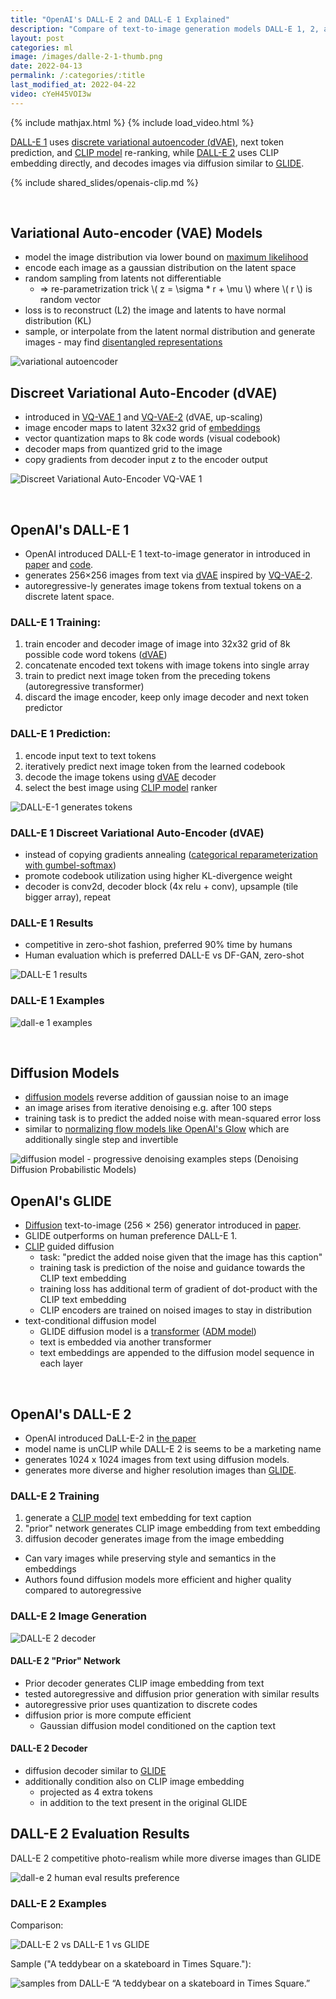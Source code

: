 ```yaml
---
title: "OpenAI's DALL-E 2 and DALL-E 1 Explained"
description: "Compare of text-to-image generation models DALL-E 1, 2, and understand related models VQ-VAE, CLIP, and GLIDE"
layout: post
categories: ml
image: /images/dalle-2-1-thumb.png
date: 2022-04-13
permalink: /:categories/:title
last_modified_at: 2022-04-22
video: cYeH45VOI3w
---
```


{% include mathjax.html %}
{% include load_video.html %}

[DALL-E 1](#openais-dall-e-1) uses [discrete variational autoencoder (dVAE)](#discreet-variational-auto-encoder-dvae), next token prediction, and [CLIP model](#openais-clip) re-ranking,
while [DALL-E 2](#openais-dall-e-2) uses CLIP embedding directly, and decodes images via diffusion similar to [GLIDE](#openais-glide).


{% include shared_slides/openais-clip.md %}

<br>

## Variational Auto-encoder (VAE) Models
- model the image distribution via lower bound on [maximum likelihood](http://paulrubenstein.co.uk/variational-autoencoders-are-not-autoencoders/)
- encode each image as a gaussian distribution on the latent space
- random sampling from latents not differentiable
  - => re-parametrization trick \\( z = \sigma * r + \mu \\) where \\( r \\) is random vector
- loss is to reconstruct (L2) the image and latents to have normal distribution (KL)
- sample, or interpolate from the latent normal distribution and generate images - may find [disentangled representations](/ml/manipulate-item-attributes-via-disentangled-representation)

![variational autoencoder](/images/variational-autoencoder.drawio.svg)


## Discreet Variational Auto-Encoder (dVAE)
- introduced in [VQ-VAE 1](https://arxiv.org/pdf/1711.00937.pdf) and [VQ-VAE-2](https://proceedings.neurips.cc/paper/2019/file/5f8e2fa1718d1bbcadf1cd9c7a54fb8c-Paper.pdf) (dVAE, up-scaling)
- image encoder maps to latent 32x32 grid of [embeddings](/ml/Embeddings-in-Machine-Learning-Explained)
- vector quantization maps to 8k code words (visual codebook)
- decoder maps from quantized grid to the image
- copy gradients from decoder input z to the encoder output

![Discreet Variational Auto-Encoder VQ-VAE 1](/images/vq-vae-encoding-decoding.png)


<br>

## OpenAI's DALL-E 1

- OpenAI introduced DALL-E 1 text-to-image generator in introduced in [paper](https://arxiv.org/pdf/2102.12092.pdf) and [code](https://github.com/openai/DALL-E/blob/5be4b236bc3ade6943662354117a0e83752cc322/dall_e/decoder.py#L13).
- generates 256×256 images from text via [dVAE](#discreet-variational-auto-encoder-dvae) inspired by [VQ-VAE-2](https://proceedings.neurips.cc/paper/2019/file/5f8e2fa1718d1bbcadf1cd9c7a54fb8c-Paper.pdf).
- autoregressive-ly generates image tokens from textual tokens on a discrete latent space.


### DALL-E 1 Training:
1. train encoder and decoder image of image into 32x32 grid of 8k possible code word tokens ([dVAE](#discreet-variational-auto-encoder-dvae))
2. concatenate encoded text tokens with image tokens into single array
3. train to predict next image token from the preceding tokens (autoregressive transformer)
4. discard the image encoder, keep only image decoder and next token predictor


### DALL-E 1 Prediction:
1. encode input text to text tokens
2. iteratively predict next image token from the learned codebook
3. decode the image tokens using [dVAE](#discreet-variational-auto-encoder-dvae) decoder
4. select the best image using [CLIP model](#openais-clip) ranker

![DALL-E-1 generates tokens](/images/dall-e-1-generate.drawio.svg)

	
### DALL-E 1 Discreet Variational Auto-Encoder (dVAE)
- instead of copying gradients annealing ([categorical reparameterization with gumbel-softmax](https://arxiv.org/pdf/1611.01144.pdf))
- promote codebook utilization using higher KL-divergence weight
- decoder is conv2d, decoder block (4x relu + conv), upsample (tile bigger array), repeat


### DALL-E 1 Results
- competitive in zero-shot fashion, preferred 90% time by humans
- Human evaluation which is preferred DALL-E vs DF-GAN, zero-shot
 
![DALL-E 1 results](/images/dall-e-1-results.png)


### DALL-E 1 Examples

![dall-e 1 examples](/images/dall-e-1-examples.png)

<br>

## Diffusion Models
- [diffusion models](https://arxiv.org/pdf/2006.11239.pdf) reverse addition of gaussian noise to an image
- an image arises from iterative denoising e.g. after 100 steps
- training task is to predict the added noise with mean-squared error loss
- similar to [normalizing flow models like OpenAI's Glow](/ml/openais-glow-flow-based-model-teardown) which are additionally single step and invertible

![diffusion model - progressive denoising examples steps (Denoising Diffusion Probabilistic Models)](/images/diffusion-model-example-steps.png)


## OpenAI's GLIDE
- [Diffusion](#diffusion-models) text-to-image (256 × 256) generator introduced  in [paper](https://arxiv.org/pdf/2112.10741.pdf).
- GLIDE outperforms on human preference DALL-E 1.
- [CLIP](#openais-clip-model) guided diffusion
  - task: "predict the added noise given that the image has this caption" 
  - training task is prediction of the noise and guidance towards the CLIP text embedding
  - training loss has additional term of gradient of dot-product with the CLIP text embedding
  - CLIP encoders are trained on noised images to stay in distribution
- text-conditional diffusion model
  - GLIDE diffusion model is a [transformer](/ml/transformers-self-attention-mechanism-simplified) ([ADM model](https://arxiv.org/pdf/2105.05233.pdf))
  - text is embedded via another transformer
  - text embeddings are appended to the diffusion model sequence in each layer

<br>


## OpenAI's DALL-E 2

- OpenAI introduced DaLL-E-2 in [the paper](https://arxiv.org/pdf/2204.06125.pdf)
- model name is unCLIP while DALL-E 2 is seems to be a marketing name
- generates 1024 x 1024 images from text using diffusion models.
- generates more diverse and higher resolution images than [GLIDE](#openais-glide).

### DALL-E 2 Training
1. generate a [CLIP model](#openais-clip) text embedding for text caption
2. "prior" network generates CLIP image embedding from text embedding
3. diffusion decoder generates image from the image embedding

- Can vary images while preserving style and semantics in the embeddings
- Authors found diffusion models more efficient and higher quality compared to autoregressive


### DALL-E 2 Image Generation

![DALL-E 2 decoder](/images/dall-e-2-decoder.png)

#### DALL-E 2 "Prior" Network
- Prior decoder generates CLIP image embedding from text
- tested autoregressive and diffusion prior generation with similar results
- autoregressive prior uses quantization to discrete codes
- diffusion prior is more compute efficient
  - Gaussian diffusion model conditioned on the caption text
  
#### DALL-E 2 Decoder 
- diffusion decoder similar to [GLIDE](#openais-glide)
- additionally condition also on CLIP image embedding
  - projected as 4 extra tokens
  - in addition to the text present in the original GLIDE


## DALL-E 2 Evaluation Results 
DALL-E 2 competitive photo-realism while more diverse images than GLIDE

![dall-e 2 human eval results preference](/images/dall-e-2-results.png)


### DALL-E 2 Examples

Comparison:

![DALL-E 2 vs DALL-E 1 vs GLIDE](/images/dall-e-2-vs-dall-e-1-vs-GLIDE.png)

Sample ("A teddybear on a skateboard in Times Square."):

![samples from DALL-E “A teddybear on a skateboard in Times Square.”](/images/dall-e-2-random-images.png)